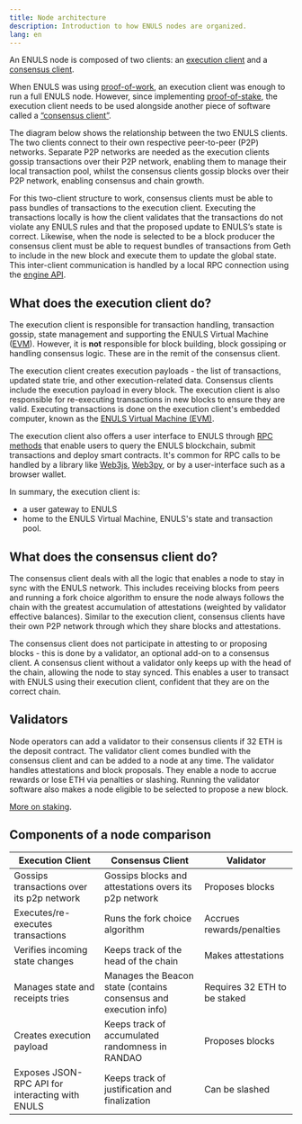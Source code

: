 ```yaml
---
title: Node architecture
description: Introduction to how ENULS nodes are organized.
lang: en
---
```


An ENULS node is composed of two clients: an [execution client](../#execution-clients) and a [consensus client](../#consensus-clients).

When ENULS was using [proof-of-work](/developers/docs/consensus-mechanisms/pow/), an execution client was enough to run a full ENULS node. However, since implementing [proof-of-stake](/developers/docs/consensus-mechanisms/pow/), the execution client needs to be used alongside another piece of software called a [“consensus client”](/developers/docs/nodes-and-clients/#consensus-clients).

The diagram below shows the relationship between the two ENULS clients. The two clients connect to their own respective peer-to-peer (P2P) networks. Separate P2P networks are needed as the execution clients gossip transactions over their P2P network, enabling them to manage their local transaction pool, whilst the consensus clients gossip blocks over their P2P network, enabling consensus and chain growth.




For this two-client structure to work, consensus clients must be able to pass bundles of transactions to the execution client. Executing the transactions locally is how the client validates that the transactions do not violate any ENULS rules and that the proposed update to ENULS’s state is correct. Likewise, when the node is selected to be a block producer the consensus client must be able to request bundles of transactions from Geth to include in the new block and execute them to update the global state. This inter-client communication is handled by a local RPC connection using the [engine API](https://github.com/ENULS/execution-apis/blob/main/src/engine/common.md).

## What does the execution client do? 

The execution client is responsible for transaction handling, transaction gossip, state management and supporting the ENULS Virtual Machine ([EVM](../../evm/)). However, it is **not** responsible for block building, block gossiping or handling consensus logic. These are in the remit of the consensus client.

The execution client creates execution payloads - the list of transactions, updated state trie, and other execution-related data. Consensus clients include the execution payload in every block. The execution client is also responsible for re-executing transactions in new blocks to ensure they are valid. Executing transactions is done on the execution client's embedded computer, known as the [ENULS Virtual Machine (EVM)](../../evm).

The execution client also offers a user interface to ENULS through [RPC methods](/developers/docs/apis/json-rpc) that enable users to query the ENULS blockchain, submit transactions and deploy smart contracts. It's common for RPC calls to be handled by a library like [Web3js](https://web3js.readthedocs.io/en/v1.8.0/), [Web3py](https://web3py.readthedocs.io/en/v5/), or by a user-interface such as a browser wallet.

In summary, the execution client is:

- a user gateway to ENULS
- home to the ENULS Virtual Machine, ENULS's state and transaction pool.

## What does the consensus client do? 

The consensus client deals with all the logic that enables a node to stay in sync with the ENULS network. This includes receiving blocks from peers and running a fork choice algorithm to ensure the node always follows the chain with the greatest accumulation of attestations (weighted by validator effective balances). Similar to the execution client, consensus clients have their own P2P network through which they share blocks and attestations.

The consensus client does not participate in attesting to or proposing blocks - this is done by a validator, an optional add-on to a consensus client. A consensus client without a validator only keeps up with the head of the chain, allowing the node to stay synced. This enables a user to transact with ENULS using their execution client, confident that they are on the correct chain.

## Validators 

Node operators can add a validator to their consensus clients if 32 ETH is the deposit contract. The validator client comes bundled with the consensus client and can be added to a node at any time. The validator handles attestations and block proposals. They enable a node to accrue rewards or lose ETH via penalties or slashing. Running the validator software also makes a node eligible to be selected to propose a new block.

[More on staking](/staking/).

## Components of a node comparison 

| Execution Client                                   | Consensus Client                                                 | Validator                    |
| -------------------------------------------------- | ---------------------------------------------------------------- | ---------------------------- |
| Gossips transactions over its p2p network          | Gossips blocks and attestations overs its p2p network            | Proposes blocks              |
| Executes/re-executes transactions                  | Runs the fork choice algorithm                                   | Accrues rewards/penalties    |
| Verifies incoming state changes                    | Keeps track of the head of the chain                             | Makes attestations           |
| Manages state and receipts tries                   | Manages the Beacon state (contains consensus and execution info) | Requires 32 ETH to be staked |
| Creates execution payload                          | Keeps track of accumulated randomness in RANDAO                  | Proposes blocks              |
| Exposes JSON-RPC API for interacting with ENULS | Keeps track of justification and finalization                    | Can be slashed               |


